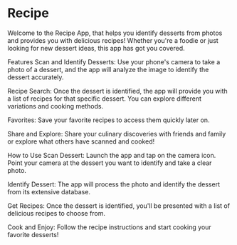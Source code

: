 # Recipe

Welcome to the Recipe App, that helps you identify desserts from photos and provides you with delicious recipes! Whether you're a foodie or just looking for new dessert ideas, this app has got you covered.

Features
Scan and Identify Desserts: Use your phone's camera to take a photo of a dessert, and the app will analyze the image to identify the dessert accurately.

Recipe Search: Once the dessert is identified, the app will provide you with a list of recipes for that specific dessert. You can explore different variations and cooking methods.

Favorites: Save your favorite recipes to access them quickly later on.

Share and Explore: Share your culinary discoveries with friends and family or explore what others have scanned and cooked!

How to Use
Scan Dessert: Launch the app and tap on the camera icon. Point your camera at the dessert you want to identify and take a clear photo.

Identify Dessert: The app will process the photo and identify the dessert from its extensive database.

Get Recipes: Once the dessert is identified, you'll be presented with a list of delicious recipes to choose from.

Cook and Enjoy: Follow the recipe instructions and start cooking your favorite desserts!

